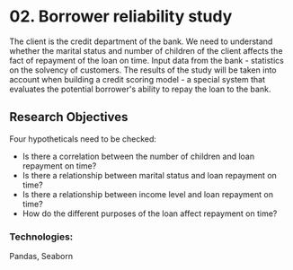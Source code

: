 # 02. Borrower reliability study
The client is the credit department of the bank. We need to understand whether the marital status and number of children of the client affects the fact of repayment of the loan on time. Input data from the bank - statistics on the solvency of customers. The results of the study will be taken into account when building a credit scoring model - a special system that evaluates the potential borrower's ability to repay the loan to the bank.

## Research Objectives

Four hypotheticals need to be checked:

- Is there a correlation between the number of children and loan repayment on time?
- Is there a relationship between marital status and loan repayment on time?
- Is there a relationship between income level and loan repayment on time?
- How do the different purposes of the loan affect repayment on time?

### Technologies:
Pandas, Seaborn
